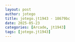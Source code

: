 ```yaml
---
layout: post
author: jotego
title: jotego.jt1943 - 18679bc
date: 2025-05-23
categories: [Arcade, jt1943]
tags: [jotego.jt1943]
---
```


